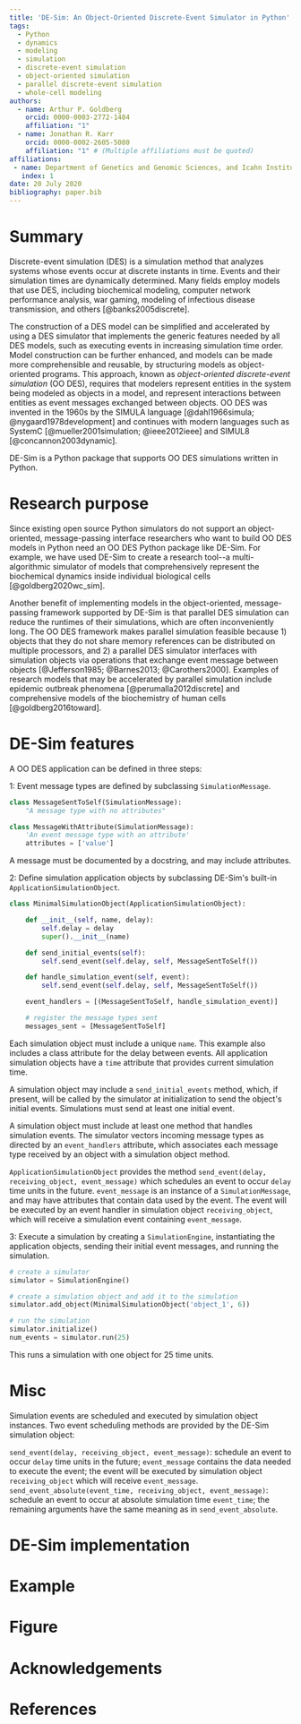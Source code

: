 ```yaml
---
title: 'DE-Sim: An Object-Oriented Discrete-Event Simulator in Python'
tags:
  - Python
  - dynamics
  - modeling
  - simulation
  - discrete-event simulation
  - object-oriented simulation
  - parallel discrete-event simulation
  - whole-cell modeling
authors:
  - name: Arthur P. Goldberg
    orcid: 0000-0003-2772-1484
    affiliation: "1"
  - name: Jonathan R. Karr
    orcid: 0000-0002-2605-5080
    affiliation: "1" # (Multiple affiliations must be quoted)
affiliations:
 - name: Department of Genetics and Genomic Sciences, and Icahn Institute for Genomics and Multiscale Biology, Icahn School of Medicine at Mount Sinai, New York, NY, 10029, USA
   index: 1
date: 20 July 2020
bibliography: paper.bib
---
```


# Summary

Discrete-event simulation (DES) is a simulation method that analyzes systems whose events occur at discrete instants in time.
Events and their simulation times are dynamically determined.
Many fields employ models that use DES, including biochemical modeling, computer network performance analysis, war gaming, modeling of infectious disease transmission, and others [@banks2005discrete].

The construction of a DES model can be simplified and accelerated by using a DES simulator that implements the generic features needed by all DES models, such as executing events in increasing simulation time order.
Model construction can be further enhanced, and models can be made more comprehensible and reusable, by structuring models as object-oriented programs.
This approach, known as *object-oriented discrete-event simulation* (OO DES), requires that modelers represent entities in the system being modeled as objects in a model, and represent interactions between entities as event messages exchanged between objects.
OO DES was invented in the 1960s by the SIMULA language [@dahl1966simula; @nygaard1978development] and continues with modern languages such as SystemC [@mueller2001simulation; @ieee2012ieee] and SIMUL8 [@concannon2003dynamic].

DE-Sim is a Python package that supports OO DES simulations written in Python.

# Research purpose

Since existing open source Python simulators do not support an object-oriented, message-passing interface researchers who want to build OO DES models in Python need an OO DES Python package like DE-Sim.
For example, we have used DE-Sim to create a research tool--a multi-algorithmic simulator of models that comprehensively represent the biochemical dynamics inside individual biological cells [@goldberg2020wc_sim].

Another benefit of implementing models in the object-oriented, message-passing framework supported by DE-Sim is that parallel DES simulation can reduce the runtimes of their simulations, which are often inconveniently long.
The OO DES framework makes parallel simulation feasible because 1) objects that they do not share memory references can be distributed on multiple processors, and 2) a parallel DES simulator interfaces with simulation objects via operations that exchange event message between objects [@Jefferson1985; @Barnes2013; @Carothers2000].
Examples of research models that may be accelerated by parallel simulation include epidemic outbreak phenomena [@perumalla2012discrete] and comprehensive models of the biochemistry of human cells [@goldberg2016toward].

# DE-Sim features

A OO DES application can be defined in three steps:

1: Event message types are defined by subclassing `SimulationMessage`. 

```python
class MessageSentToSelf(SimulationMessage):
    "A message type with no attributes"

class MessageWithAttribute(SimulationMessage):
    'An event message type with an attribute'
    attributes = ['value']
```

A message must be documented by a docstring, and may include attributes.

2: Define simulation application objects by subclassing DE-Sim's built-in `ApplicationSimulationObject`.
```python
class MinimalSimulationObject(ApplicationSimulationObject):

    def __init__(self, name, delay):
        self.delay = delay
        super().__init__(name)

    def send_initial_events(self):
        self.send_event(self.delay, self, MessageSentToSelf())

    def handle_simulation_event(self, event):
        self.send_event(self.delay, self, MessageSentToSelf())

    event_handlers = [(MessageSentToSelf, handle_simulation_event)]

    # register the message types sent
    messages_sent = [MessageSentToSelf]
```

Each simulation object must include a unique `name`.
This example also includes a class attribute for the delay between events.
All application simulation objects have a `time` attribute that provides current simulation time.

A simulation object may include a `send_initial_events` method, which, if present, will be called by the simulator at initialization to send the object's initial events.
Simulations must send at least one initial event.

A simulation object must include at least one method that handles simulation events.
The simulator vectors incoming message types as directed by an `event_handlers` attribute, which associates each message type received by an object with a simulation object method.

`ApplicationSimulationObject` provides the method
`send_event(delay, receiving_object, event_message)` which schedules an event to occur `delay` time units in the future.
`event_message` is an instance of a `SimulationMessage`, and may have attributes that contain data used by the event.
The event will be executed by an event handler in simulation object `receiving_object`, which will receive a simulation event containing `event_message`.

3: Execute a simulation by creating a `SimulationEngine`, instantiating the application objects, sending their initial event messages, and running the simulation.

```python
# create a simulator
simulator = SimulationEngine()

# create a simulation object and add it to the simulation
simulator.add_object(MinimalSimulationObject('object_1', 6))

# run the simulation
simulator.initialize()
num_events = simulator.run(25)
```
This runs a simulation with one object for 25 time units.

# Misc

Simulation events are scheduled and executed by simulation object instances. Two event scheduling methods are provided by the DE-Sim simulation object:

`send_event(delay, receiving_object, event_message)`: schedule an event to occur `delay` time units in the future; `event_message` contains the data needed to execute the event; the event will be executed by simulation object `receiving_object` which will receive `event_message`.
`send_event_absolute(event_time, receiving_object, event_message)`: schedule an event to occur at absolute simulation time `event_time`; the remaining arguments have the same meaning as in `send_event_absolute`.

# DE-Sim implementation

# Example

# Figure

# Acknowledgements

# References
